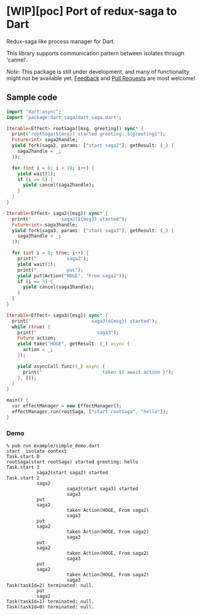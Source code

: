 # [WIP][poc] Port of redux-saga to Dart

Redux-saga like process manager for Dart.

This library supports communication pattern between isolates through 'cannel'.

_Note_: This package is still under development, and many of functionality might not be available yet. [Feedback](https://github.com/uehaj/dart-saga/issues) and [Pull Requests](https://github.com/uehaj/dart-saga/pulls) are most welcome!

## Sample code

```dart
import "dart:async";
import 'package:dart_saga/dart_saga.dart';

Iterable<Effect> rootSaga([msg, greeting]) sync* {
  print("rootSaga(${msg}) started greeting: ${greeting}");
  Future<int> saga2handle;
  yield fork(saga2, params: ["start saga2"], getResult: (_) {
    saga2handle = _;
  });

  for (int i = 0; i < 10; i++) {
    yield wait(1);
    if (i == 5) {
      yield cancel(saga2handle);
    }
  }
}

Iterable<Effect> saga2([msg]) sync* {
  print("           saga2(${msg}) started");
  Future<int> saga3handle;
  yield fork(saga3, params: ["start saga3"], getResult: (_) {
    saga3handle = _;
  });

  for (int i = 0; true; i++) {
    print("           saga2");
    yield wait(1);
    print("           put");
    yield put(Action("HOGE", "From saga2"));
    if (i == 3) {
      yield cancel(saga3handle);
    }
  }
}

Iterable<Effect> saga3([msg]) sync* {
  print("                      saga3(${msg}) started");
  while (true) {
    print("                      saga3");
    Future action;
    yield take("HOGE", getResult: (_) async {
      action = _;
    });

    yield asyncCall.func((_) async {
      print("                      taken ${ await action }");
    }, []);
  }
}

main() {
  var effectManager = new EffectManager();
  effectManager.run(rootSaga, ["start rootSaga", "hello"]);
}
```

### Demo

```
% pub run example/simple_demo.dart
start _isolate context
Task.start 0
rootSaga(start rootSaga) started greeting: hello
Task.start 1
           saga2(start saga2) started
Task.start 2
           saga2
                      saga3(start saga3) started
                      saga3
           put
           saga2
                      taken Action(HOGE, From saga2)
                      saga3
           put
           saga2
                      taken Action(HOGE, From saga2)
                      saga3
           put
           saga2
                      taken Action(HOGE, From saga2)
                      saga3
           put
           saga2
                      taken Action(HOGE, From saga2)
                      saga3
Task(taskId=2) terminated: null.
           put
           saga2
Task(taskId=1) terminated: null.
Task(taskId=0) terminated: null.
```
